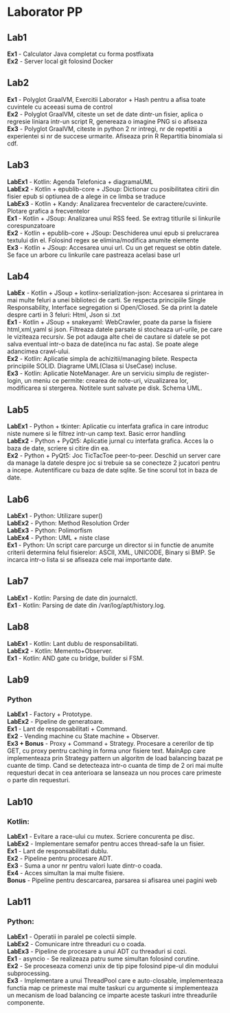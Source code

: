 # Laborator PP

## Lab1
**Ex1** - Calculator Java completat cu forma postfixata<br>
**Ex2** - Server local git folosind Docker<br>

## Lab2
**Ex1** - Polyglot GraalVM, Exercitii Laborator + Hash pentru a afisa toate cuvintele cu aceeasi suma de control<br>
**Ex2** - Polyglot GraalVM, citeste un set de date dintr-un fisier, aplica o regresie liniara intr-un script R, genereaza o imagine PNG si o afiseaza<br>
**Ex3** - Polyglot GraalVM, citeste in python 2 nr intregi, nr de repetitii a experientei si nr de succese urmarite. Afiseaza prin R Repartitia binomiala si cdf.<br>  

## Lab3
**LabEx1** - Kotlin: Agenda Telefonica + diagramaUML<br>
**LabEx2** - Kotlin + epublib-core + JSoup: Dictionar cu posibilitatea citirii din fisier epub si optiunea de a alege in ce limba se traduce<br>
**LabEx3** - Kotlin + Kandy: Analizarea frecventelor de caractere/cuvinte. Plotare grafica a frecventelor<br>
**Ex1** - Kotlin + JSoup: Analizarea unui RSS feed. Se extrag titlurile si linkurile corespunzatoare<br>
**Ex2** - Kotlin + epublib-core + JSoup: Deschiderea unui epub si prelucrarea textului din el. Folosind regex se elimina/modifica anumite elemente<br> 
**Ex3** - Kotlin + JSoup: Accesarea unui url. Cu un get request se obtin datele. Se face un arbore cu linkurile care pastreaza acelasi base url<br>

## Lab4
**LabEx** - Kotlin + JSoup + kotlinx-serialization-json: Accesarea si printarea in mai multe feluri a unei biblioteci de carti. Se respecta principiile Single Responsability, Interface segregation si Open/Closed. Se da print la datele despre carti in 3 feluri: Html, Json si .txt<br>
**Ex1** - Kotlin + JSoup + snakeyaml: WebCrawler, poate da parse la fisiere html,xml,yaml si json. Filtreaza datele parsate si stocheaza url-urile, pe care le viziteaza recursiv. Se pot adauga alte chei de cautare si datele se pot salva eventual intr-o baza de date(inca nu fac asta). Se poate alege adancimea crawl-ului.<br> 
**Ex2** - Kotlin: Aplicatie simpla de achizitii/managing bilete. Respecta principiile SOLID. Diagrame UML(Clasa si UseCase) incluse.<br> 
**Ex3** - Kotlin: Aplicatie NoteManager. Are un serviciu simplu de register-login, un meniu ce permite: crearea de note-uri, vizualizarea lor, modificarea si stergerea. Notitele sunt salvate pe disk. Schema UML.<br>

## Lab5
**LabEx1** - Python + tkinter: Aplicatie cu interfata grafica in care introduc niste numere si le filtrez intr-un camp text. Basic error handling<br>
**LabEx2** - Python + PyQt5: Aplicatie jurnal cu interfata grafica. Acces la o baza de date, scriere si citire din ea.<br>
**Ex2** - Python + PyQt5: Joc TicTacToe peer-to-peer. Deschid un server care da manage la datele despre joc si trebuie sa se conecteze 2 jucatori pentru a incepe. Autentificare cu baza de date sqlite. Se tine scorul tot in baza de date.<br>

## Lab6
**LabEx1** - Python: Utilizare super()<br>
**LabEx2** - Python: Method Resolution Order<br>
**LabEx3** - Python: Polimorfism<br>
**LabEx4** - Python: UML + niste clase<br>
**Ex1** - Python: Un script care parcurge un director si in functie de anumite criterii determina felul fisierelor: ASCII, XML, UNICODE, Binary si BMP. Se incarca intr-o lista si se afiseaza cele mai importante date.<br>


## Lab7
**LabEx1** - Kotlin: Parsing de date din journalctl.<br>
**Ex1** - Kotlin: Parsing de date din /var/log/apt/history.log.<br>

## Lab8
**LabEx1** - Kotlin: Lant dublu de responsabilitati.<br>
**LabEx2** - Kotlin: Memento+Observer.<br>
**Ex1** - Kotlin: AND gate cu bridge, builder si FSM.<br>

## Lab9
### Python
**LabEx1** - Factory + Prototype.<br>
**LabEx2** - Pipeline de generatoare.<br>
**Ex1** - Lant de responsabilitati + Command.<br>
**Ex2** - Vending machine cu State machine + Observer.<br>
**Ex3 + Bonus** - Proxy + Command + Strategy. Procesare a cererilor de tip GET, cu proxy pentru caching in forma unor fisiere text. MainApp care implementeaza prin Strategy pattern un algoritm de load balancing bazat pe cuante de timp. Cand se detecteaza intr-o cuanta de timp de 2 ori mai multe requesturi decat in cea anterioara se lanseaza un nou proces care primeste o parte din requesturi.<br>

## Lab10
###  Kotlin:
**LabEx1** - Evitare a race-ului cu mutex. Scriere concurenta pe disc.<br>
**LabEx2** - Implementare semafor pentru acces thread-safe la un fisier.<br>
**Ex1** - Lant de responsabilitati dublu.<br>
**Ex2** - Pipeline pentru procesare ADT.<br>
**Ex3** - Suma a unor nr pentru valori luate dintr-o coada.<br>
**Ex4** - Acces simultan la mai multe fisiere.<br>
**Bonus** - Pipeline pentru descarcarea, parsarea si afisarea unei pagini web<br> 

## Lab11
### Python:
**LabEx1** - Operatii in paralel pe colectii simple.<br>
**LabEx2** - Comunicare intre threaduri cu o coada.<br>
**LabEx3** - Pipeline de procesare a unui ADT cu threaduri si cozi.<br>
**Ex1** - asyncio - Se realizeaza patru sume simultan folosind corutine.<br>
**Ex2** - Se proceseaza comenzi unix de tip pipe folosind pipe-ul din modului subprocessing.<br>
**Ex3** - Implementare a unui ThreadPool care e auto-closable, implementeaza functia map ce primeste mai multe taskuri cu argumente si implementeaza un mecanism de load balancing ce imparte aceste taskuri intre threadurile componente.<br>
